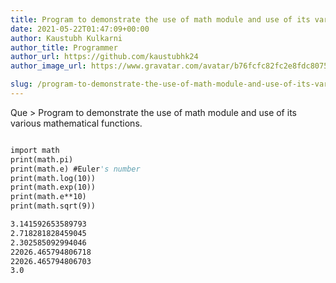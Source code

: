 ```yaml
---
title: Program to demonstrate the use of math module and use of its various mathematical functions.
date: 2021-05-22T01:47:09+00:00
author: Kaustubh Kulkarni
author_title: Programmer
author_url: https://github.com/kaustubhk24
author_image_url: https://www.gravatar.com/avatar/b76fcfc82fc2e8fdc8075636f1735f61?s=200

slug: /program-to-demonstrate-the-use-of-math-module-and-use-of-its-various-mathematical-functions/
---
```

Que > Program to demonstrate the use of math module and use of its various mathematical functions.

```vb title="file.vb"

import math
print(math.pi)
print(math.e) #Euler's number
print(math.log(10))
print(math.exp(10))
print(math.e**10)
print(math.sqrt(9))
```

```vb title="file.vb"
3.141592653589793
2.718281828459045
2.302585092994046
22026.465794806718
22026.465794806703
3.0
```